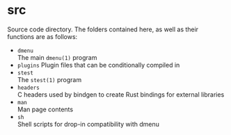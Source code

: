 # src

Source code directory. The folders contained here, as well as their
functions are as follows:  

- `dmenu`  
  The main `dmenu(1)` program
- `plugins`
  Plugin files that can be conditionally compiled in
- `stest`  
  The `stest(1)` program
- `headers`  
  C headers used by bindgen to create Rust bindings for external libraries
- `man`  
  Man page contents
- `sh`  
  Shell scripts for drop-in compatibility with dmenu
